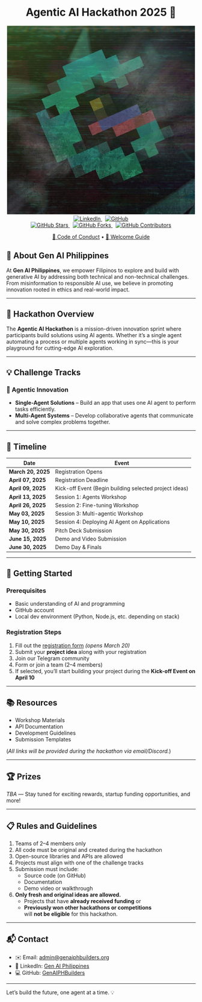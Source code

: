 <div align="center">

  <h1>Agentic AI Hackathon 2025 🚀</h1>

  <img src="484375722_122185705268255386_5486765374022898842_n.jpg" alt="Hackathon Banner" width="500" />

  <br/>

  <a href="https://www.linkedin.com/company/gen-ai-philippines/?viewAsMember=true">
    <img src="https://img.shields.io/badge/LinkedIn-Gen_AI_Philippines-blue?style=flat-square&logo=linkedin" alt="LinkedIn">
  </a>&nbsp;
  <a href="https://github.com/GenAIPHBuilders-org">
    <img src="https://img.shields.io/badge/GitHub-GenAIPHBuilders-green?style=flat-square&logo=github" alt="GitHub">
  </a>

  <br/>

  <a href="https://github.com/GenAIPHBuilders-org/agentic-hackathon-2025/stargazers">
    <img src="https://img.shields.io/github/stars/GenAIPHBuilders-org/agentic-hackathon-2025?style=social" alt="GitHub Stars">
  </a>&nbsp;
  <a href="https://github.com/GenAIPHBuilders-org/agentic-hackathon-2025/network/members">
    <img src="https://img.shields.io/github/forks/GenAIPHBuilders-org/agentic-hackathon-2025?style=social" alt="GitHub Forks">
  </a>&nbsp;
  <a href="https://github.com/GenAIPHBuilders-org/agentic-hackathon-2025/graphs/contributors">
    <img src="https://img.shields.io/github/contributors/GenAIPHBuilders-org/agentic-hackathon-2025" alt="GitHub Contributors">
  </a>

  <br/>

  <a href="./CODE_OF_CONDUCT.md">🤝 Code of Conduct</a> • 
  <a href="./WELCOME.md">👋 Welcome Guide</a>

</div>

## 🧠 About Gen AI Philippines  
At **Gen AI Philippines**, we empower Filipinos to explore and build with generative AI by addressing both technical and non-technical challenges. From misinformation to responsible AI use, we believe in promoting innovation rooted in ethics and real-world impact.

---

## 🎯 Hackathon Overview  
The **Agentic AI Hackathon** is a mission-driven innovation sprint where participants build solutions using AI agents. Whether it’s a single agent automating a process or multiple agents working in sync—this is your playground for cutting-edge AI exploration.

---

## 💡 Challenge Tracks  

### 🧩 Agentic Innovation  
- **Single-Agent Solutions** – Build an app that uses one AI agent to perform tasks efficiently.  
- **Multi-Agent Systems** – Develop collaborative agents that communicate and solve complex problems together.

---

## 📅 Timeline  

| Date | Event |
|------|-------|
| **March 20, 2025** | Registration Opens |
| **April 07, 2025** | Registration Deadline |
| **April 09, 2025** | Kick-off Event (Begin building selected project ideas) |
| **April 13, 2025** | Session 1: Agents Workshop |
| **April 26, 2025** | Session 2: Fine-tuning Workshop |
| **May 03, 2025** | Session 3: Multi-agentic Workshop |
| **May 10, 2025** | Session 4: Deploying AI Agent on Applications |
| **May 30, 2025** | Pitch Deck Submission |
| **June 15, 2025** | Demo and Video Submission |
| **June 30, 2025** | Demo Day & Finals |

---

## 🚀 Getting Started  

### Prerequisites  
- Basic understanding of AI and programming  
- GitHub account  
- Local dev environment (Python, Node.js, etc. depending on stack)

### Registration Steps  
1. Fill out the [registration form](#) *(opens March 20)*  
2. Submit your **project idea** along with your registration  
3. Join our Telegram community  
4. Form or join a team (2–4 members)  
5. If selected, you’ll start building your project during the **Kick-off Event on April 10**

---

## 📚 Resources  
- Workshop Materials  
- API Documentation  
- Development Guidelines  
- Submission Templates  

(*All links will be provided during the hackathon via email/Discord.*)

---

## 🏆 Prizes  
*TBA* — Stay tuned for exciting rewards, startup funding opportunities, and more!

---

## 📋 Rules and Guidelines  
1. Teams of 2–4 members only  
2. All code must be original and created during the hackathon  
3. Open-source libraries and APIs are allowed  
4. Projects must align with one of the challenge tracks  
5. Submission must include:
   - Source code (on GitHub)  
   - Documentation  
   - Demo video or walkthrough  
6. **Only fresh and original ideas are allowed.**  
   - Projects that have **already received funding** or  
   - **Previously won other hackathons or competitions**  
   will **not be eligible** for this hackathon.

---

## 📬 Contact  

- ✉️ Email: [admin@genaiphbuilders.org](mailto:admin@genaiphbuilders.org)  
- 🔗 LinkedIn: [Gen AI Philippines](https://www.linkedin.com/company/gen-ai-philippines/?viewAsMember=true)  
- 💻 GitHub: [GenAIPHBuilders](https://github.com/GenAIPHBuilders-org)

---

Let’s build the future, one agent at a time. 💡
